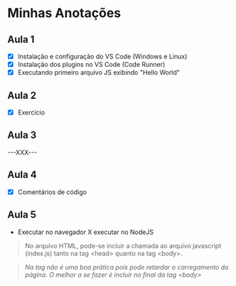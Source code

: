 # Minhas Anotações

## Aula 1

- [x] Instalação e configuração do VS Code (Windows e Linux)
- [x] Instalação dos plugins no VS Code (Code Runner)
- [x] Executando primeiro arquivo JS exibindo "Hello World"

## Aula 2
- [x] Exercício

## Aula 3
---XXX---

## Aula 4
- [x] Comentários de código

## Aula 5
- Executar no navegador X executar no NodeJS

> No arquivo HTML, pode-se incluir a chamada ao arquivo javascript (index.js) tanto na tag \<head\> quanto na tag \<body\>.

>_Na tag <head> não é uma boa prática pois pode retardar o carregamento da página. O melhor a se fazer é incluir no final da tag \<body\>_